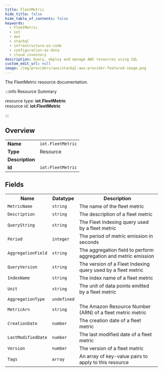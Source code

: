 ```yaml
---
title: FleetMetric
hide_title: false
hide_table_of_contents: false
keywords:
  - FleetMetric
  - iot
  - aws
  - stackql
  - infrastructure-as-code
  - configuration-as-data
  - cloud inventory
description: Query, deploy and manage AWS resources using SQL
custom_edit_url: null
image: /img/providers/aws/stackql-aws-provider-featured-image.png
---
```

The FleetMetric resource documentation.

:::info Resource Summary

<div class="row">
<div class="providerDocColumn">
<span>resource type:&nbsp;<b>iot.FleetMetric</b></span><br />
<span>resource id:&nbsp;<b>iot:FleetMetric</b></span><br />
</div>
</div>

:::

## Overview
<table><tbody>
<tr><td><b>Name</b></td><td><code>iot.FleetMetric</code></td></tr>
<tr><td><b>Type</b></td><td>Resource</td></tr>
<tr><td><b>Description</b></td><td></td></tr>
<tr><td><b>Id</b></td><td><code>iot:FleetMetric</code></td></tr>
</tbody></table>

## Fields
<table><tbody>
<tr><th>Name</th><th>Datatype</th><th>Description</th></tr>
<tr><td><code>MetricName</code></td><td><code>string</code></td><td>The name of the fleet metric</td></tr><tr><td><code>Description</code></td><td><code>string</code></td><td>The description of a fleet metric</td></tr><tr><td><code>QueryString</code></td><td><code>string</code></td><td>The Fleet Indexing query used by a fleet metric</td></tr><tr><td><code>Period</code></td><td><code>integer</code></td><td>The period of metric emission in seconds</td></tr><tr><td><code>AggregationField</code></td><td><code>string</code></td><td>The aggregation field to perform aggregation and metric emission</td></tr><tr><td><code>QueryVersion</code></td><td><code>string</code></td><td>The version of a Fleet Indexing query used by a fleet metric</td></tr><tr><td><code>IndexName</code></td><td><code>string</code></td><td>The index name of a fleet metric</td></tr><tr><td><code>Unit</code></td><td><code>string</code></td><td>The unit of data points emitted by a fleet metric</td></tr><tr><td><code>AggregationType</code></td><td><code>undefined</code></td><td></td></tr><tr><td><code>MetricArn</code></td><td><code>string</code></td><td>The Amazon Resource Number (ARN) of a fleet metric metric</td></tr><tr><td><code>CreationDate</code></td><td><code>number</code></td><td>The creation date of a fleet metric</td></tr><tr><td><code>LastModifiedDate</code></td><td><code>number</code></td><td>The last modified date of a fleet metric</td></tr><tr><td><code>Version</code></td><td><code>number</code></td><td>The version of a fleet metric</td></tr><tr><td><code>Tags</code></td><td><code>array</code></td><td>An array of key-value pairs to apply to this resource</td></tr>
</tbody></table>